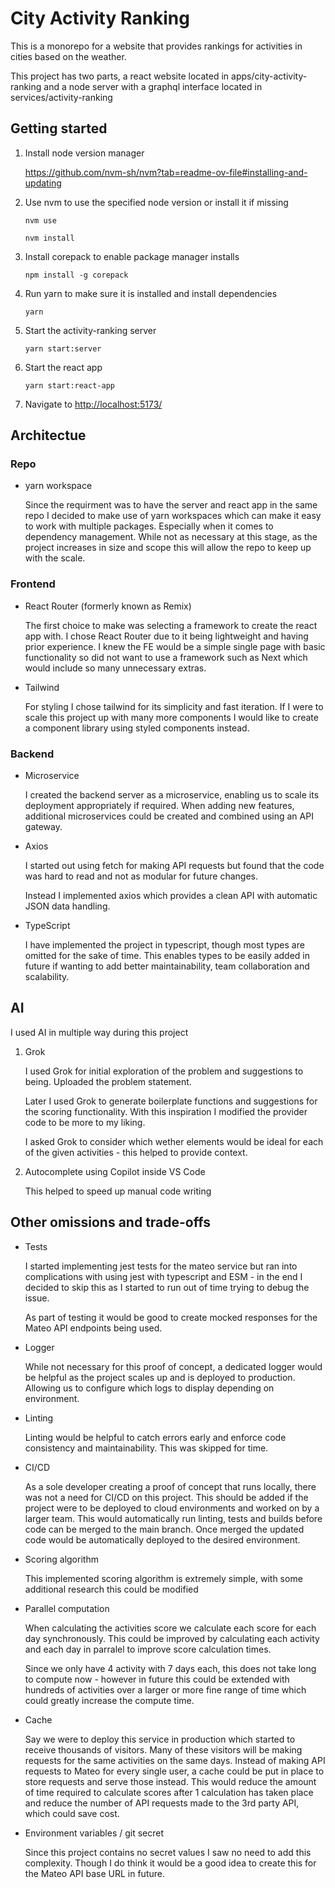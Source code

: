# City Activity Ranking

This is a monorepo for a website that provides rankings for activities in cities based on the weather.

This project has two parts, a react website located in apps/city-activity-ranking and a node server with a graphql interface located in services/activity-ranking

## Getting started

1. Install node version manager

    https://github.com/nvm-sh/nvm?tab=readme-ov-file#installing-and-updating

2. Use nvm to use the specified node version or install it if missing

    `nvm use`

    `nvm install`

3. Install corepack to enable package manager installs

    `npm install -g corepack`

4. Run yarn to make sure it is installed and install dependencies

    `yarn`

5. Start the activity-ranking server

    `yarn start:server`

6. Start the react app

    `yarn start:react-app`

7. Navigate to [http://localhost:5173/](http://localhost:5173/)

## Architectue

### Repo

- yarn workspace

    Since the requirment was to have the server and react app in the same repo I decided to make use of yarn workspaces which can make it easy to work with multiple packages. Especially when it comes to dependency management. While not as necessary at this stage, as the project increases in size and scope this will allow the repo to keep up with the scale.

### Frontend

- React Router (formerly known as Remix)

    The first choice to make was selecting a framework to create the react app with. I chose React Router due to it being lightweight and having prior experience. I knew the FE would be a simple single page with basic functionality so did not want to use a framework such as Next which would include so many unnecessary extras.

- Tailwind

    For styling I chose tailwind for its simplicity and fast iteration. If I were to scale this project up with many more components I would like to create a component library using styled components instead.

### Backend

- Microservice

    I created the backend server as a microservice, enabling us to scale its deployment appropriately if required. When adding new features, additional microservices could be created and combined using an API gateway. 

- Axios

    I started out using fetch for making API requests but found that the code was hard to read and not as modular for future changes.
    
    Instead I implemented axios which provides a clean API with automatic JSON data handling.

- TypeScript

    I have implemented the project in typescript, though most types are omitted for the sake of time. This enables types to be easily added in future if wanting to add better maintainability, team collaboration and scalability.

## AI

I used AI in multiple way during this project


1. Grok
    
    I used Grok for initial exploration of the problem and suggestions to being. Uploaded the problem statement.

    Later I used Grok to generate boilerplate functions and suggestions for the scoring functionality. With this inspiration I modified the provider code to be more to my liking.

    I asked Grok to consider which wether elements would be ideal for each of the given activities - this helped to provide context.

2. Autocomplete using Copilot inside VS Code

    This helped to speed up manual code writing

## Other omissions and trade-offs

- Tests

    I started implementing jest tests for the mateo service but ran into complications with using jest with typescript and ESM - in the end I decided to skip this as I started to run out of time trying to debug the issue.

    As part of testing it would be good to create mocked responses for the Mateo API endpoints being used.

- Logger

    While not necessary for this proof of concept, a dedicated logger would be helpful as the project scales up and is deployed to production. Allowing us to configure which logs to display depending on environment.

- Linting

    Linting would be helpful to catch errors early and enforce code consistency and maintainability. This was skipped for time.

- CI/CD

    As a sole developer creating a proof of concept that runs locally, there was not a need for CI/CD on this project. This should be added if the project were to be deployed to cloud environments and worked on by a larger team. This would automatically run linting, tests and builds before code can be merged to the main branch. Once merged the updated code would be automatically deployed to the desired environment.

- Scoring algorithm

    This implemented scoring algorithm is extremely simple, with some additional research this could be modified 

- Parallel computation

    When calculating the activities score we calculate each score for each day synchronously. This could be improved by calculating each activity and each day in parralel to improve score calculation times.

    Since we only have 4 activity with 7 days each, this does not take long to compute now - however in future this could be extended with hundreds of activities over a larger or more fine range of time which could greatly increase the compute time.

- Cache

    Say we were to deploy this service in production which started to receive thousands of visitors. Many of these visitors will be making requests for the same activities on the same days. Instead of making API requests to Mateo for every single user, a cache could be put in place to store requests and serve those instead. This would reduce the amount of time required to calculate scores after 1 calculation has taken place and reduce the number of API requests made to the 3rd party API, which could save cost.

- Environment variables / git secret

    Since this project contains no secret values I saw no need to add this complexity. Though I do think it would be a good idea to create this for the Mateo API base URL in future.